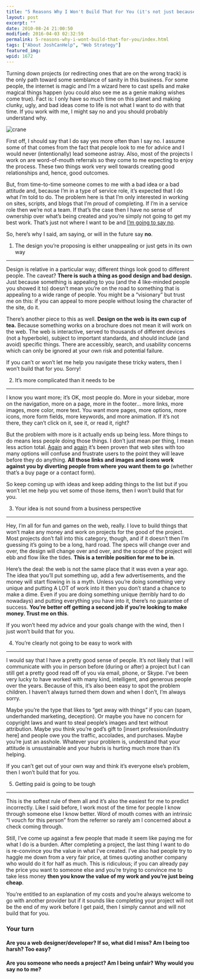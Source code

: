 ```yaml
---
title: "5 Reasons Why I Won't Build That For You (it's not just because I said so)"
layout: post
excerpt: ""
date: 2010-08-24 21:00:50
modified: 2016-04-03 02:32:59
permalink: 5-reasons-why-i-wont-build-that-for-you/index.html
tags: ["About JoshCanHelp", "Web Strategy"]
featured_img: 
wpid: 1672
---
```



Turning down projects (or redirecting ones that are on the wrong track) is the only path toward some semblance of sanity in this business. For some people, the internet is magic and I’m a wizard here to cast spells and make magical things happen (you could also see me as a genie making wishes come true). Fact is: I only have so much time on this planet and making clunky, ugly, and bad ideas come to life is not what I want to do with that time. If you work with me, I might say no and you should probably understand why.

![](/_images/2010/08/crane.jpg "crane")

First off, I should say that I do say yes more often than I say no. I assume some of that comes from the fact that people look to me for advice and I would never (intentionally) lead someone astray. Also, most of the projects I work on are word-of-mouth referrals so they come to me expecting to enjoy the process. These two things work very well towards creating good relationships and, hence, good outcomes.

But, from time-to-time someone comes to me with a bad idea or a bad attitude and, because I’m in a type of service role, it’s expected that I do what I’m told to do. The problem here is that I’m only interested in working on sites, scripts, and blogs that I’m proud of completing. If I’m in a service role then we’re not a team. If that’s the case then I have no sense of ownership over what’s being created and you’re simply not going to get my best work. That’s just not where I want to be and [I’m going to say no](http://www.alistapart.com/articles/no-one-nos-learning-to-say-no-to-bad-ideas/).

So, here’s why I said, am saying, or will in the future say **no**.

1) The design you’re proposing is either unappealing or just gets in its own way
--------------------------------------------------------------------------------

Design is relative in a particular way; different things look good to different people. The caveat? **There is such a thing as good design and bad design.** Just because something is appealing to you (and the 4 like-minded people you showed it to) doesn’t mean you’re on the road to something that is appealing to a wide range of people. You might be a “visionary” but trust me on this: if you can appeal to more people without losing the character of the site, do it.

There’s another piece to this as well. **Design on the web is its own cup of tea.** Because something works on a brochure does not mean it will work on the web. The web is interactive, served to thousands of different devices (not a hyperbole), subject to important standards, and should include (and avoid) specific things. There are accessibly, search, and usability concerns which can only be ignored at your own risk and potential failure.

If you can’t or won’t let me help you navigate these tricky waters, then I won’t build that for you. Sorry!

2) It’s more complicated than it needs to be
--------------------------------------------

I know you want more; it’s OK, most people do. More in your sidebar, more on the navigation, more on a page, more in the footer… more links, more images, more color, more text. You want more pages, more options, more icons, more form fields, more keywords, and more animation. If it’s not there, they can’t click on it, see it, or read it, right?

But the problem with more is it actually ends up being less. More things to do means less people doing those things. I don’t just mean per thing, I mean less action total. [Again](http://news.bbc.co.uk/2/hi/technology/7417496.stm) and [again](http://www.fourhourworkweek.com/blog/2009/08/12/google-website-optimizer-case-study/) it’s been proven that web sites with too many options will confuse and frustrate users to the point they will leave before they do anything. **All those links and images and icons work against you by diverting people from where you want them to go** (whether that’s a buy page or a contact form).

So keep coming up with ideas and keep adding things to the list but if you won’t let me help you vet some of those items, then I won’t build that for you.

3) Your idea is not sound from a business perspective
-----------------------------------------------------

Hey, I’m all for fun and games on the web, really. I love to build things that won’t make any money and work on projects for the good of the project. Most projects don’t fall into this category, though, and if it doesn’t then I’m guessing it’s going to be a long, hard road. The specs will change over and over, the design will change over and over, and the scope of the project will ebb and flow like the tides. **This is a terrible position for me to be in**.

Here’s the deal: the web is not the same place that it was even a year ago. The idea that you’ll put something up, add a few advertisements, and the money will start flowing in is a myth. Unless you’re doing something very unique and putting A LOT of work into it then you don’t stand a chance to make a dime. Even if you are doing something unique (terribly hard to do nowadays) and putting everything you have into it, there’s no guarantee of success. **You’re better off getting a second job if you’re looking to make money. Trust me on this**.

If you won’t heed my advice and your goals change with the wind, then I just won’t build that for you.

4) You’re clearly not going to be easy to work with
---------------------------------------------------

I would say that I have a pretty good sense of people. It’s not likely that I will communicate with you in person before (during or after) a project but I can still get a pretty good read off of you via email, phone, or Skype. I’ve been very lucky to have worked with many kind, intelligent, and generous people over the years. Because of this, it’s also been easy to spot the problem children. I haven’t always turned them down and when I don’t, I’m always sorry.

Maybe you’re the type that likes to “get away with things” if you can (spam, underhanded marketing, deception). Or maybe you have no concern for copyright laws and want to steal people’s images and text without attribution. Maybe you think you’re god’s gift to \[insert profession/industry here\] and people owe you the traffic, accolades, and purchases. Maybe you’re just an asshole. Whatever your problem is, understand that your attitude is unsustainable and your hubris is hurting much more than it’s helping.

If you can’t get out of your own way and think it’s everyone else’s problem, then I won’t build that for you.

5) Getting paid is going to be tough
------------------------------------

This is the softest rule of them all and it’s also the easiest for me to predict incorrectly. Like I said before, I work most of the time for people I know through someone else I know better. Word of mouth comes with an intrinsic “I vouch for this person” from the referrer so rarely am I concerned about a check coming through.

Still, I’ve come up against a few people that made it seem like paying me for what I do is a burden. After completing a project, the last thing I want to do is re-convince you the value in what I’ve created. I’ve also had people try to haggle me down from a very fair price, at times quoting another company who would do it for half as much. This is ridiculous; if you can already pay the price you want to someone else and you’re trying to convince me to take less money **then you know the value of my work and you’re just being cheap**.

You’re entitled to an explanation of my costs and you’re always welcome to go with another provider but if it sounds like completing your project will not be the end of my work before I get paid, then I simply cannot and will not build that for you.

### Your turn

#### Are you a web designer/developer? If so, what did I miss? Am I being too harsh? Too easy?

#### Are you someone who needs a project? Am I being unfair? Why would you say no to me?
